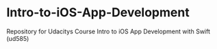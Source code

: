 # Intro-to-iOS-App-Development
Repository for Udacitys Course Intro to iOS App Development with Swift (ud585) 
